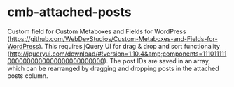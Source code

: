 cmb-attached-posts
==================

Custom field for Custom Metaboxes and Fields for WordPress (https://github.com/WebDevStudios/Custom-Metaboxes-and-Fields-for-WordPress). This requires jQuery UI for drag &amp; drop and sort functionality (http://jqueryui.com/download/#!version=1.10.4&amp;components=1110111110000000000000000000000000). The post IDs are saved in an array, which can be rearranged by dragging and dropping posts in the attached posts column.
